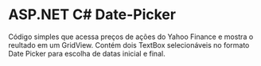# ASP.NET C# Date-Picker

Código simples que acessa preços de ações do Yahoo Finance e mostra o reultado em um GridView.
Contém dois TextBox selecionáveis no formato Date Picker para escolha de datas inicial e final.
